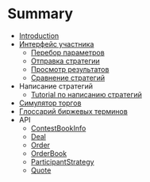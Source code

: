 # Summary

* [Introduction](README.md)
* [Интерфейс участника](docs/web-interface/README.md)
   * [Перебор параметров](docs/web-interface/params.md)
   * [Отправка стратегии](docs/web-interface/sending.md)
   * [Просмотр результатов](docs/web-interface/results.md)
   * [Сравнение стратегий](docs/web-interface/comparator.md)
* Написание стратегий
   * [Tutorial по написанию стратегий](docs/strategy_tutorial.md)
* [Симулятор торгов](docs/simulator.md)
* [Глоссарий биржевых терминов](docs/exchange_terms.md)
* API
   * [ContestBookInfo](api/ContestBookInfo.md)
   * [Deal](api/Deal.md)
   * [Order](api/Order.md)
   * [OrderBook](api/OrderBook.md)
   * [ParticipantStrategy](api/ParticipantStrategy.md)
   * [Quote](api/Quote.md)

